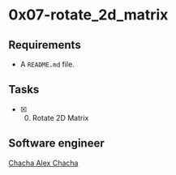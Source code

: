 # 0x07-rotate_2d_matrix

## Requirements
* A ```README.md``` file.

## Tasks
* [x] 0. Rotate 2D Matrix

## Software engineer
[Chacha Alex Chacha]()
